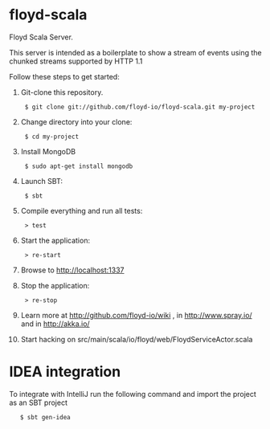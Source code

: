 floyd-scala
===========

Floyd Scala Server.

This server is intended as a boilerplate to show a stream of events using the chunked streams supported by HTTP 1.1

Follow these steps to get started:

1. Git-clone this repository.

        $ git clone git://github.com/floyd-io/floyd-scala.git my-project

2. Change directory into your clone:

        $ cd my-project

3. Install MongoDB
 
        $ sudo apt-get install mongodb

4. Launch SBT:

        $ sbt

5. Compile everything and run all tests:

        > test

6. Start the application:

        > re-start

7. Browse to [http://localhost:1337](http://localhost:1337/)

8. Stop the application:

        > re-stop

9. Learn more at http://github.com/floyd-io/wiki , in http://www.spray.io/ and in http://akka.io/

10. Start hacking on src/main/scala/io/floyd/web/FloydServiceActor.scala

IDEA integration
================

To integrate with IntelliJ run the following command and import the project as an SBT project

       $ sbt gen-idea


